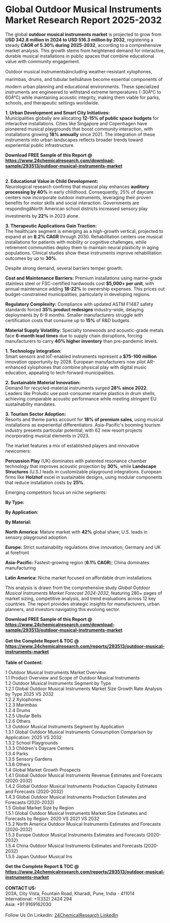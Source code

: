 <h1>Global Outdoor Musical Instruments Market Research Report 2025-2032</h1><p>The global <strong>outdoor musical instruments market</strong> is projected to grow from <strong>USD 342.8 million in 2024 to USD 516.3 million by 2032</strong>, registering a steady <strong>CAGR of 5.30% during 2025-2032</strong>, according to a comprehensive market analysis. This growth stems from heightened demand for interactive, durable musical installations in public spaces that combine educational value with community engagement.</p><p>Outdoor musical instrumentsâincluding weather-resistant xylophones, marimbas, drums, and tubular bellsâhave become essential components of modern urban planning and educational environments. These specialized instruments are engineered to withstand extreme temperatures (-30Â°C to 60Â°C) while maintaining acoustic integrity, making them viable for parks, schools, and therapeutic settings worldwide.</p><p><strong>1. Urban Development and Smart City Initiatives:</strong><br>
Municipalities globally are allocating <strong>12-15% of public space budgets</strong> for interactive installations. Cities like Singapore and Copenhagen have pioneered musical playgrounds that boost community interaction, with installations growing <strong>18% annually</strong> since 2021. The integration of these instruments into urban landscapes reflects broader trends toward experiential public infrastructure.</p><div><b>Download FREE Sample of this Report @ 
            <a href="https://www.24chemicalresearch.com/download-sample/293513/outdoor-musical-instruments-market">
            https://www.24chemicalresearch.com/download-sample/293513/outdoor-musical-instruments-market</a></b></div><br><p><strong>2. Educational Value in Child Development:</strong><br>
Neurological research confirms that musical play enhances <strong>auditory processing by 40%</strong> in early childhood. Consequently, 25% of daycare centers now incorporate outdoor instruments, leveraging their proven benefits for motor skills and social interaction. Governments are respondingâNorth American school districts increased sensory play investments by <strong>22%</strong> in 2023 alone.</p><p><strong>3. Therapeutic Applications Gain Traction:</strong><br>
The healthcare segment is emerging as a high-growth vertical, projected to expand at an <strong>8.2% CAGR</strong> through 2030. Rehabilitation centers use musical installations for patients with mobility or cognitive challenges, while retirement communities deploy them to maintain neural plasticity in aging populations. Clinical studies show these instruments improve rehabilitation outcomes by up to <strong>30%</strong>.</p><p>Despite strong demand, several barriers temper growth:</p><p><strong>Cost and Maintenance Barriers:</strong> Premium installations using marine-grade stainless steel or FSC-certified hardwoods cost <strong>$5,000+ per unit</strong>, with annual maintenance adding <strong>18-22%</strong> to ownership expenses. This prices out budget-constrained municipalities, particularly in developing regions.</p><p><strong>Regulatory Complexity:</strong> Compliance with updated ASTM F1487 safety standards forced <strong>35% product redesigns</strong> industry-wide, delaying deployments by 6-9 months. Smaller manufacturers struggle with certification costs that consume up to <strong>15%</strong> of R&amp;D budgets.</p><p><strong>Material Supply Volatility:</strong> Specialty tonewoods and acoustic-grade metals face <strong>6-month lead times</strong> due to supply chain disruptions, forcing manufacturers to carry <strong>40% higher inventory</strong> than pre-pandemic levels.</p><p><strong>1. Technology Integration:</strong><br>
Smart sensors and IoT-enabled instruments represent a <strong>$75-100 million</strong> innovation opportunity by 2028. European manufacturers now pilot AR-enhanced xylophones that combine physical play with digital music education, appealing to tech-forward municipalities.</p><p><strong>2. Sustainable Material Innovation:</strong><br>
Demand for recycled-material instruments surged <strong>28% since 2022</strong>. Leaders like Proludic use post-consumer marine plastics in drum shells, achieving comparable acoustic performance while meeting stringent EU sustainability mandates.</p><p><strong>3. Tourism Sector Adoption:</strong><br>
Resorts and theme parks account for <strong>18% of premium sales</strong>, using musical installations as experiential differentiators. Asia-Pacific's booming tourism industry presents particular potential, with 62 new resort projects incorporating musical elements in 2023.</p><p>The market features a mix of established players and innovative newcomers:</p><p><strong>Percussion Play</strong> (UK) dominates with patented resonance chamber technology that improves acoustic projection by <strong>30%</strong>, while <strong>Landscape Structures</strong> (U.S.) leads in customizable playground integrations. European firms like <strong>Holzhof</strong> excel in sustainable designs, using modular components that reduce installation costs by <strong>25%</strong>.</p><p>Emerging competitors focus on niche segments:</p><p><strong>By Type:</strong></p><p><strong>By Application:</strong></p><p><strong>By Material:</strong></p><p><strong>North America:</strong> Mature market with <strong>42%</strong> global share; U.S. leads in sensory playground adoption</p><p><strong>Europe:</strong> Strict sustainability regulations drive innovation; Germany and UK at forefront</p><p><strong>Asia-Pacific:</strong> Fastest-growing region (<strong>6.1% CAGR</strong>); China dominates manufacturing</p><p><strong>Latin America:</strong> Niche market focused on affordable drum installations</p><p>This analysis is drawn from the comprehensive study <em>Global Outdoor Musical Instruments Market Forecast 2024-2032</em>, featuring 280+ pages of market sizing, competitive analysis, and trend evaluations across 12 key countries. The report provides strategic insights for manufacturers, urban planners, and investors navigating this evolving sector.</p><div><b>Download FREE Sample of this Report @ 
            <a href="https://www.24chemicalresearch.com/download-sample/293513/outdoor-musical-instruments-market">
            https://www.24chemicalresearch.com/download-sample/293513/outdoor-musical-instruments-market</a></b></div><br><div><b>Get the Complete Report & TOC @ 
            <a href="https://www.24chemicalresearch.com/reports/293513/outdoor-musical-instruments-market">
            https://www.24chemicalresearch.com/reports/293513/outdoor-musical-instruments-market</a></b></div><br>
            <b>Table of Content:</b><p>1 Outdoor Musical Instruments Market Overview<br />
    1.1 Product Overview and Scope of Outdoor Musical Instruments<br />
    1.2 Outdoor Musical Instruments Segment by Type<br />
        1.2.1 Global Outdoor Musical Instruments Market Size Growth Rate Analysis by Type 2025 VS 2032<br />
        1.2.2 Xylophones<br />
        1.2.3 Marimbas<br />
        1.2.4 Drums<br />
        1.2.5 Ubular Bells<br />
        1.2.6 Others<br />
    1.3 Outdoor Musical Instruments Segment by Application<br />
        1.3.1 Global Outdoor Musical Instruments Consumption Comparison by Application: 2025 VS 2032<br />
        1.3.2 School Playgrounds<br />
        1.3.3 Children's Daycare Centers<br />
        1.3.4 Parks<br />
        1.3.5 Sensory Gardens<br />
        1.3.6 Others<br />
    1.4 Global Market Growth Prospects<br />
        1.4.1 Global Outdoor Musical Instruments Revenue Estimates and Forecasts (2020-2032)<br />
        1.4.2 Global Outdoor Musical Instruments Production Capacity Estimates and Forecasts (2020-2032)<br />
        1.4.3 Global Outdoor Musical Instruments Production Estimates and Forecasts (2020-2032)<br />
    1.5 Global Market Size by Region<br />
        1.5.1 Global Outdoor Musical Instruments Market Size Estimates and Forecasts by Region: 2020 VS 2021 VS 2032<br />
        1.5.2 North America Outdoor Musical Instruments Estimates and Forecasts (2020-2032)<br />
        1.5.3 Europe Outdoor Musical Instruments Estimates and Forecasts (2020-2032)<br />
        1.5.4 China Outdoor Musical Instruments Estimates and Forecasts (2020-2032)<br />
        1.5.5 Japan Outdoor Musical Ins</p><div><b>Get the Complete Report & TOC @ 
            <a href="https://www.24chemicalresearch.com/reports/293513/outdoor-musical-instruments-market">
            https://www.24chemicalresearch.com/reports/293513/outdoor-musical-instruments-market</a></b></div><br><b>CONTACT US:</b><br>
            203A, City Vista, Fountain Road, Kharadi, Pune, India - 411014<br>
            International: +1(332) 2424 294<br>
            Asia: +91 9169162030 <br><br>
            Follow Us On LinkedIn: <a href="https://www.linkedin.com/company/24chemicalresearch/">24ChemicalResearch LinkedIn</a>